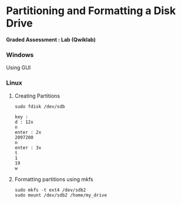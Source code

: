 # Partitioning and Formatting a Disk Drive

**Graded Assessment : Lab (Qwiklab)**

### Windows

Using GUI

### Linux

1. Creating Partitions
   ```
   sudo fdisk /dev/sdb

   key :
   d : 12x
   n
   enter : 2x
   2097200
   n
   enter : 3x
   t
   1
   19
   w
   ```
2. Formatting partitions using mkfs
   ```
   sudo mkfs -t ext4 /dev/sdb2
   sudo mount /dev/sdb2 /home/my_drive
   ```